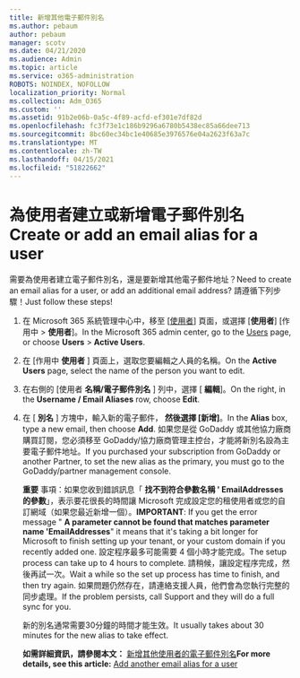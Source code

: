 ```yaml
---
title: 新增其他電子郵件別名
ms.author: pebaum
author: pebaum
manager: scotv
ms.date: 04/21/2020
ms.audience: Admin
ms.topic: article
ms.service: o365-administration
ROBOTS: NOINDEX, NOFOLLOW
localization_priority: Normal
ms.collection: Adm_O365
ms.custom: ''
ms.assetid: 91b2e06b-0a5c-4f89-acfd-ef301e7df82d
ms.openlocfilehash: fc3f73e1c186b9296a6780b5438ec85a66dee713
ms.sourcegitcommit: 8bc60ec34bc1e40685e3976576e04a2623f63a7c
ms.translationtype: MT
ms.contentlocale: zh-TW
ms.lasthandoff: 04/15/2021
ms.locfileid: "51822662"
---
```

# <a name="create-or-add-an-email-alias-for-a-user"></a><span data-ttu-id="964b3-102">為使用者建立或新增電子郵件別名</span><span class="sxs-lookup"><span data-stu-id="964b3-102">Create or add an email alias for a user</span></span>

<span data-ttu-id="964b3-103">需要為使用者建立電子郵件別名，還是要新增其他電子郵件地址？</span><span class="sxs-lookup"><span data-stu-id="964b3-103">Need to create an email alias for a user, or add an additional email address?</span></span> <span data-ttu-id="964b3-104">請遵循下列步驟！</span><span class="sxs-lookup"><span data-stu-id="964b3-104">Just follow these steps!</span></span>
  
1. <span data-ttu-id="964b3-105">在 Microsoft 365 系統管理中心中，移至 [[使用者](https://go.microsoft.com/fwlink/p/?linkid=834822)] 頁面，或選擇 [**使用者**] [作用中  >  **使用者**]。</span><span class="sxs-lookup"><span data-stu-id="964b3-105">In the Microsoft 365 admin center, go to the [Users](https://go.microsoft.com/fwlink/p/?linkid=834822) page, or choose **Users** > **Active Users**.</span></span>
    
2. <span data-ttu-id="964b3-106">在 [作用中 **使用者** ] 頁面上，選取您要編輯之人員的名稱。</span><span class="sxs-lookup"><span data-stu-id="964b3-106">On the **Active Users** page, select the name of the person you want to edit.</span></span> 
    
3. <span data-ttu-id="964b3-107">在右側的 [使用者 **名稱/電子郵件別名** ] 列中，選擇 [ **編輯**]。</span><span class="sxs-lookup"><span data-stu-id="964b3-107">On the right, in the **Username / Email Aliases** row, choose **Edit**.</span></span>
    
4. <span data-ttu-id="964b3-108">在 [ **別名** ] 方塊中，輸入新的電子郵件， **然後選擇 [新增]**。</span><span class="sxs-lookup"><span data-stu-id="964b3-108">In the **Alias** box, type a new email, then choose **Add**.</span></span> <span data-ttu-id="964b3-109">如果您是從 GoDaddy 或其他協力廠商購買訂閱，您必須移至 GoDaddy/協力廠商管理主控台，才能將新別名設為主要電子郵件地址。</span><span class="sxs-lookup"><span data-stu-id="964b3-109">If you purchased your subscription from GoDaddy or another Partner, to set the new alias as the primary, you must go to the GoDaddy/partner management console.</span></span> 
    
    <span data-ttu-id="964b3-110">**重要** 事項：如果您收到錯誤訊息「 **找不到符合參數名稱 ' EmailAddresses 的參數**」，表示要花很長的時間讓 Microsoft 完成設定您的租使用者或您的自訂網域（如果您最近新增一個）。</span><span class="sxs-lookup"><span data-stu-id="964b3-110">**IMPORTANT**: If you get the error message " **A parameter cannot be found that matches parameter name 'EmailAddresses**" it means that it's taking a bit longer for Microsoft to finish setting up your tenant, or your custom domain if you recently added one.</span></span> <span data-ttu-id="964b3-111">設定程序最多可能需要 4 個小時才能完成。</span><span class="sxs-lookup"><span data-stu-id="964b3-111">The setup process can take up to 4 hours to complete.</span></span> <span data-ttu-id="964b3-112">請稍候，讓設定程序完成，然後再試一次。</span><span class="sxs-lookup"><span data-stu-id="964b3-112">Wait a while so the set up process has time to finish, and then try again.</span></span> <span data-ttu-id="964b3-113">如果問題仍然存在，請連絡支援人員，他們會為您執行完整的同步處理。</span><span class="sxs-lookup"><span data-stu-id="964b3-113">If the problem persists, call Support and they will do a full sync for you.</span></span>
    
    <span data-ttu-id="964b3-114">新的別名通常需要30分鐘的時間才能生效。</span><span class="sxs-lookup"><span data-stu-id="964b3-114">It usually takes about 30 minutes for the new alias to take effect.</span></span>
    
    <span data-ttu-id="964b3-115">**如需詳細資訊，請參閱本文：** [新增其他使用者的電子郵件別名](https://docs.microsoft.com/microsoft-365/admin/email/add-another-email-alias-for-a-user)</span><span class="sxs-lookup"><span data-stu-id="964b3-115">**For more details, see this article:** [Add another email alias for a user](https://docs.microsoft.com/microsoft-365/admin/email/add-another-email-alias-for-a-user)</span></span>
    


